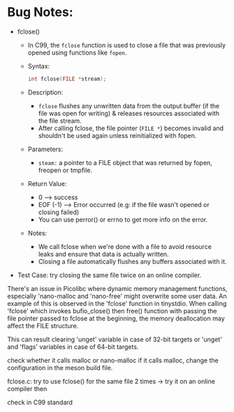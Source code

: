 # Bug Notes:

- fclose()

  - In C99, the `fclose` function is used to close a file that was previously opened using functions like `fopen`.

  - Syntax:

    ```c
    int fclose(FILE *stream);
    ```

  - Description: 

    - `fclose` flushes any unwritten data from the output buffer (if the file was open for writing) & releases resources associated with the file stream.
    - After calling fclose, the file pointer (`FILE *`) becomes invalid and shouldn't be used again unless reinitialized with fopen.

  - Parameters:

    - `steam:` a pointer to a FILE object that was returned by fopen, freopen or tmpfile.

  - Return Value:

    - 0 --> success
    - EOF (-1) --> Error occurred (e.g: if the file wasn't opened  or closing failed)
    - You can use perror() or errno to get more info on the error.

  - Notes:

    - We call fclose when we're done with a file to avoid resource leaks and ensure that data is actually written.
    - Closing a file automatically flushes any buffers associated with it.

- Test Case: try closing the same file twice on an online compiler.

There's an issue in Picolibc where dynamic memory management functions, especially 'nano-malloc and 'nano-free' might overwrite some user data. An example of this is observed in the 'fclose' function in tinystdio. When calling 'fclose' which invokes bufio_close() then free() function with passing the file pointer passed to fclose at the beginning, the memory deallocation may affect the FILE structure.



This can result clearing 'unget' variable in case of 32-bit targets or 'unget' and 'flags' variables in case of 64-bit targets.

check whether it calls malloc or nano-malloc 
if it calls malloc, change the configuration in the meson build file.

fclose.c: try to use fclose() for the same file 2 times -> try it on an online compiler then 

check in C99 standard